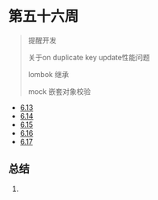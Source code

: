 #  第五十六周

>提醒开发
>
>关于on duplicate key update性能问题
>
>lombok 继承
>
>mock 嵌套对象校验

- [6.13](6.13.md)
- [6.14](6.14.md)
- [6.15](6.15.md)
- [6.16](6.16.md)
- [6.17](6.17.md)

## 总结

1. 

